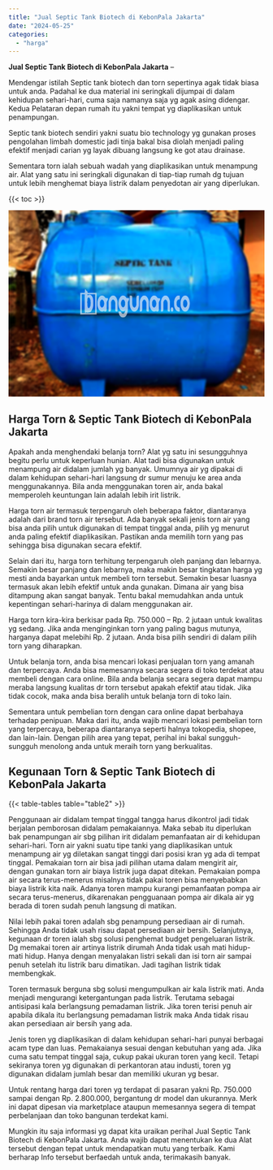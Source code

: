 ```yaml
---
title: "Jual Septic Tank Biotech di KebonPala Jakarta"
date: "2024-05-25"
categories: 
  - "harga"
---
```


**Jual Septic Tank Biotech di KebonPala Jakarta** –

Mendengar istilah Septic tank biotech dan torn sepertinya agak tidak biasa untuk anda. Padahal ke dua material ini seringkali dijumpai di dalam kehidupan sehari-hari, cuma saja namanya saja yg agak asing didengar. Kedua Pelataran depan rumah itu yakni tempat yg diaplikasikan untuk penampungan.

Septic tank biotech sendiri yakni suatu bio technology yg gunakan proses pengolahan limbah domestic jadi tinja bakal bisa diolah menjadi paling efektif menjadi carian yg layak dibuang langsung ke got atau drainase.

Sementara torn ialah sebuah wadah yang diaplikasikan untuk menampung air. Alat yang satu ini seringkali digunakan di tiap-tiap rumah dg tujuan untuk lebih menghemat biaya listrik dalam penyedotan air yang diperlukan.

{{< toc >}}

![Jual Septic Tank Biotech di KebonPala Jakarta](/images/jual-bio-septictank-44.png)

## Harga Torn & Septic Tank Biotech di KebonPala Jakarta

Apakah anda menghendaki belanja torn? Alat yg satu ini sesungguhnya begitu perlu untuk keperluan hunian. Alat tadi bisa digunakan untuk menampung air didalam jumlah yg banyak. Umumnya air yg dipakai di dalam kehidupan sehari-hari langsung dr sumur menuju ke area anda menggunakannya. Bila anda menggunakan toren air, anda bakal memperoleh keuntungan lain adalah lebih irit listrik.

Harga torn air termasuk terpengaruh oleh beberapa faktor, diantaranya adalah dari brand torn air tersebut. Ada banyak sekali jenis torn air yang bisa anda pilih untuk digunakan di tempat tinggal anda, pilih yg menurut anda paling efektif diaplikasikan. Pastikan anda memilih torn yang pas sehingga bisa digunakan secara efektif.

Selain dari itu, harga torn terhitung terpengaruh oleh panjang dan lebarnya. Semakin besar panjang dan lebarnya, maka makin besar tingkatan harga yg mesti anda bayarkan untuk membeli torn tersebut. Semakin besar luasnya termasuk akan lebih efektif untuk anda gunakan. Dimana air yang bisa ditampung akan sangat banyak. Tentu bakal memudahkan anda untuk kepentingan sehari-harinya di dalam menggunakan air.

Harga torn kira-kira berkisar pada Rp. 750.000 – Rp. 2 jutaan untuk kwalitas yg sedang. Jika anda menginginkan torn yang paling bagus mutunya, harganya dapat melebihi Rp. 2 jutaan. Anda bisa pilih sendiri di dalam pilih torn yang diharapkan.

Untuk belanja torn, anda bisa mencari lokasi penjualan torn yang amanah dan terpercaya. Anda bisa memesannya secara segera di toko terdekat atau membeli dengan cara online. Bila anda belanja secara segera dapat mampu meraba langsung kualitas dr torn tersebut apakah efektif atau tidak. Jika tidak cocok, maka anda bisa beralih untuk belanja torn di toko lain.

Sementara untuk pembelian torn dengan cara online dapat berbahaya terhadap penipuan. Maka dari itu, anda wajib mencari lokasi pembelian torn yang terpercaya, beberapa diantaranya seperti halnya tokopedia, shopee, dan lain-lain. Dengan pilih area yang tepat, perihal ini bakal sungguh-sungguh menolong anda untuk meraih torn yang berkualitas.

## Kegunaan Torn & Septic Tank Biotech di KebonPala Jakarta

{{< table-tables table="table2" >}}

Penggunaan air didalam tempat tinggal tangga harus dikontrol jadi tidak berjalan pemborosan didalam pemakaiannya. Maka sebab itu diperlukan bak penampungan air sbg pilihan irit didalam pemanfaatan air di kehidupan sehari-hari. Torn air yakni suatu tipe tanki yang diaplikasikan untuk menampung air yg diletakan sangat tinggi dari posisi kran yg ada di tempat tinggal. Pemakaian torn air bisa jadi pilihan utama dalam mengirit air, dengan gunakan torn air biaya listrik juga dapat ditekan. Pemakaian pompa air secara terus-menerus misalnya tidak pakai toren bisa menyebabkan biaya listrik kita naik. Adanya toren mampu kurangi pemanfaatan pompa air secara terus-menerus, dikarenakan pengguanaan pompa air dikala air yg berada di toren sudah penuh langsung di matikan.

Nilai lebih pakai toren adalah sbg penampung persediaan air di rumah. Sehingga Anda tidak usah risau dapat persediaan air bersih. Selanjutnya, kegunaan dr toren ialah sbg solusi penghemat budget pengeluaran listrik. Dg memakai toren air artinya listrik dirumah Anda tidak usah mati hidup-mati hidup. Hanya dengan menyalakan listri sekali dan isi torn air sampai penuh setelah itu listrik baru dimatikan. Jadi tagihan listrik tidak membengkak.

Toren termasuk berguna sbg solusi mengumpulkan air kala listrik mati. Anda menjadi mengurangi ketergantungan pada listrik. Terutama sebagai antisipasi kala berlangsung pemadaman listrik. Jika toren terisi penuh air apabila dikala itu berlangsung pemadaman listrik maka Anda tidak risau akan persediaan air bersih yang ada.

Jenis toren yg diaplikasikan di dalam kehidupan sehari-hari punyai berbagai acam type dan luas. Pemakaianya sesuai dengan kebutuhan yang ada. Jika cuma satu tempat tinggal saja, cukup pakai ukuran toren yang kecil. Tetapi sekiranya toren yg digunakan di perkantoran atau industi, toren yg digunakan didalam jumlah besar dan memiliki ukuran yg besar.

Untuk rentang harga dari toren yg terdapat di pasaran yakni Rp. 750.000 sampai dengan Rp. 2.800.000, bergantung dr model dan ukurannya. Merk ini dapat dipesan via marketplace ataupun memesannya segera di tempat perbelanjaan dan toko bangunan terdekat kami.

Mungkin itu saja informasi yg dapat kita uraikan perihal Jual Septic Tank Biotech di KebonPala Jakarta. Anda wajib dapat menentukan ke dua Alat tersebut dengan tepat untuk mendapatkan mutu yang terbaik. Kami berharap Info tersebut berfaedah untuk anda, terimakasih banyak.
